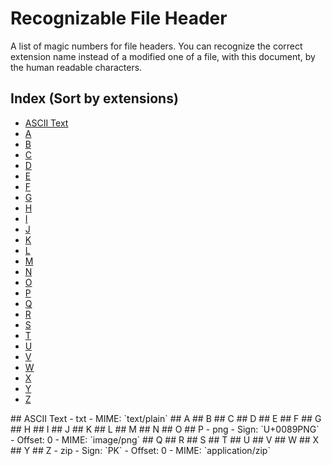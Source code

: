 # Recognizable File Header

A list of magic numbers for file headers.
You can recognize the correct extension name instead of a modified one of a file, with this document, by the human readable characters.

## Index (Sort by extensions)
- [ASCII Text](#ASCII)
- [A](#a)
- [B](#b)
- [C](#c)
- [D](#d)
- [E](#e)
- [F](#f)
- [G](#g)
- [H](#h)
- [I](#i)
- [J](#j)
- [K](#k)
- [L](#l)
- [M](#m)
- [N](#n)
- [O](#o)
- [P](#p)
- [Q](#q)
- [R](#r)
- [S](#s)
- [T](#t)
- [U](#u)
- [V](#v)
- [W](#w)
- [X](#x)
- [Y](#y)
- [Z](#z)

<a name="#ASCII"/>
## ASCII Text
  - txt
    - MIME: `text/plain`

<a name="#a"/>
## A

<a name="#b"/>
## B

<a name="#c"/>
## C

<a name="#d"/>
## D

<a name="#e"/>
## E

<a name="#f"/>
## F

<a name="#g"/>
## G

<a name="#h"/>
## H

<a name="#i"/>
## I

<a name="#j"/>
## J

<a name="#k"/>
## K

<a name="#l"/>
## L

<a name="#m"/>
## M

<a name="#n"/>
## N

<a name="#o"/>
## O

<a name="#p"/>
## P
  - png
    - Sign: `U+0089PNG`
    - Offset: 0
    - MIME: `image/png`

<a name="#q"/>
## Q

<a name="#r"/>
## R

<a name="#s"/>
## S

<a name="#t"/>
## T

<a name="#u"/>
## U

<a name="#v"/>
## V

<a name="#w"/>
## W

<a name="#x"/>
## X

<a name="#y"/>
## Y

<a name="#z"/>
## Z
  - zip
    - Sign: `PK`
    - Offset: 0
    - MIME: `application/zip`

